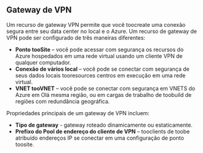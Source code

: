 ## <a name="vpn-gateway"></a>Gateway de VPN
Um recurso de gateway VPN permite que você toocreate uma conexão segura entre seu data center no local e o Azure. Um recurso de gateway de VPN pode ser configurado de três maneiras diferentes:

* **Ponto tooSite** – você pode acessar com segurança os recursos do Azure hospedados em uma rede virtual usando um cliente VPN de qualquer computador. 
* **Conexão de vários local** – você pode se conectar com segurança de seus dados locais tooresources centros em execução em uma rede virtual. 
* **VNET tooVNET** – você pode se conectar com segurança em VNETS do Azure em Olá mesma região, ou em cargas de trabalho de toobuild de regiões com redundância geográfica.

Propriedades principais de um gateway de VPN incluem:

* **Tipo de gateway** - gateway roteado dinamicamente ou estaticamente. 
* **Prefixo do Pool de endereço do cliente de VPN** – tooclients de toobe atribuído endereços IP se conectar em uma configuração de ponto toosite.


